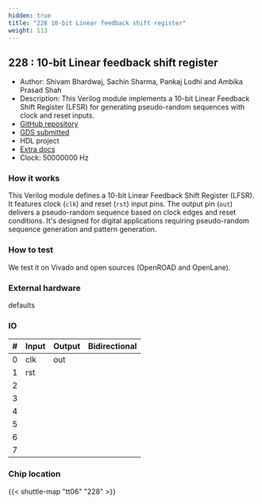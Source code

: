 ```yaml
---
hidden: true
title: "228 10-bit Linear feedback shift register"
weight: 113
---
```


## 228 : 10-bit Linear feedback shift register

* Author: Shivam Bhardwaj, Sachin Sharma, Pankaj Lodhi and Ambika Prasad Shah
* Description: This Verilog module implements a 10-bit Linear Feedback Shift Register (LFSR) for generating pseudo-random sequences with clock and reset inputs.
* [GitHub repository](https://github.com/beaprog/tt06-LFSR)
* [GDS submitted](https://github.com/beaprog/tt06-LFSR/actions/runs/8649458875)
* HDL project
* [Extra docs]()
* Clock: 50000000 Hz

<!---

This file is used to generate your project datasheet. Please fill in the information below and delete any unused
sections.

You can also include images in this folder and reference them in the markdown. Each image must be less than
512 kb in size, and the combined size of all images must be less than 1 MB.
-->


### How it works

This Verilog module defines a 10-bit Linear Feedback Shift Register (LFSR). It features clock (`clk`) and reset (`rst`) input pins. The output pin (`out`) delivers a pseudo-random sequence based on clock edges and reset conditions. It's designed for digital applications requiring pseudo-random sequence generation and pattern generation.

### How to test

We test it on Vivado and open sources (OpenROAD and OpenLane).

### External hardware

defaults


### IO

| #             | Input    | Output   | Bidirectional   |
| ------------- | -------- | -------- | --------------- |
| 0 | clk  | out  |      |
| 1 | rst  |   |      |
| 2 |   |   |      |
| 3 |   |   |      |
| 4 |   |   |      |
| 5 |   |   |      |
| 6 |   |   |      |
| 7 |   |   |      |


### Chip location

{{< shuttle-map "tt06" "228" >}}
